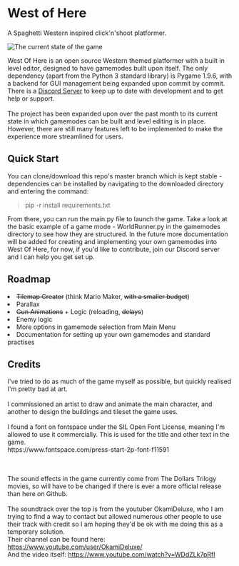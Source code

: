 <h1>West of Here</h1>
A Spaghetti Western inspired click'n'shoot platformer.

![The current state of the game](https://i.imgur.com/HV5F9hz.png)

West Of Here is an open source Western themed platformer with a built in level editor, designed to have gamemodes built
upon itself. The only dependency (apart from the Python 3 standard library) is Pygame 1.9.6, with a backend for GUI
management being expanded upon commit by commit. There is a [Discord Server](https://discord.gg/xepTmRg) 
to keep up to date with development and to get help or support.
<br><br>
The project has been expanded upon over the past month to its current state in which gamemodes can be built and level
editing is in place. However, there are still many features left to be implemented to make the experience more streamlined
for users. 
<h2>Quick Start</h2>
You can clone/download this repo's master branch which is kept stable - dependencies can be installed by navigating
to the downloaded directory and entering the command:

>pip -r install requirements.txt

From there, you can run the main.py file to launch the game. Take a look at the basic example of a game mode - WorldRunner.py
in the gamemodes directory to see how they are structured. In the future more documentation will be added for creating and
implementing your own gamemodes into West Of Here, for now, if you'd like to contribute, join our Discord server and I can
help you get set up.

<h2>Roadmap</h2>
<li><del>Tilemap Creator</del> (think Mario Maker, <del>with a smaller budget</del>)</li>
<li>Parallax</li>
<li><del>Gun Animations</del> + Logic (reloading, <del>delays</del>)</li>
<li>Enemy logic</li>
<li>More options in gamemode selection from Main Menu</li>
<li>Documentation for setting up your own gamemodes and standard practises
<br>
<h2>Credits</h2>
I've tried to do as much of the game myself as possible, but quickly realised I'm pretty bad at art.<br><br>
I commissioned an artist to draw and animate the main character, and another to design the buildings and
tileset the game uses. 
<br><br>
I found a font on fontspace under the SIL Open Font License, meaning I'm allowed to use it commercially.
This is used for the title and other text in the game.<br>
https://www.fontspace.com/press-start-2p-font-f11591

<br><br>
The sound effects in the game currently come from The Dollars Trilogy movies, so will have to be changed
if there is ever a more official release than here on Github.
<br><br>
The soundtrack over the top is from the youtuber OkamiDeluxe, who I am trying to find a way to contact but
allowed numerous other people to use their track with credit so I am hoping they'd be ok with me doing this
as a temporary solution. 
<br>
Their channel can be found here: https://www.youtube.com/user/OkamiDeluxe/<br>
And the video itself: https://www.youtube.com/watch?v=WDdZLk7pRfI